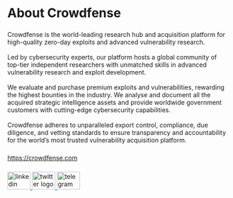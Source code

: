<h1 align="left">About Crowdfense</h1>

###

<p align="left">Crowdfense is the world-leading research hub and acquisition platform for high-quality zero-day exploits and advanced vulnerability research.<br><br>Led by cybersecurity experts, our platform hosts a global community of top-tier independent researchers with unmatched skills in advanced vulnerability research and exploit development.<br><br>We evaluate and purchase premium exploits and vulnerabilities, rewarding the highest bounties in the industry. We analyse and document all the acquired strategic intelligence assets and provide worldwide government customers with cutting-edge cybersecurity capabilities.<br><br>Crowdfense adheres to unparalleled export control, compliance, due diligence, and vetting standards to ensure transparency and accountability for the world’s most trusted vulnerability acquisition platform.</p>

###

<p align="left"><a href="https://crowdfense.com" target="_blank">https://crowdfense.com</p>

###

<div align="left">
  <a href="https://www.linkedin.com/company/crowdfense/" target="_blank">
    <img src="https://raw.githubusercontent.com/maurodesouza/profile-readme-generator/master/src/assets/icons/social/linkedin/default.svg" width="52" height="40" alt="linkedin logo"  />
  </a>
  <a href="https://x.com/crowdfense" target="_blank">
    <img src="https://raw.githubusercontent.com/maurodesouza/profile-readme-generator/master/src/assets/icons/social/twitter/default.svg" width="52" height="40" alt="twitter logo"  />
  </a>
  <a href="https://t.me/crowdfense" target="_blank">
    <img src="https://raw.githubusercontent.com/maurodesouza/profile-readme-generator/master/src/assets/icons/social/telegram/default.svg" width="52" height="40" alt="telegram logo"  />
  </a>
</div>

###

